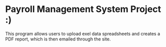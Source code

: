 # Payroll Management System Project :)

This program allows users to upload exel data spreadsheets and creates a PDF report, which is then emailed through the site. 

